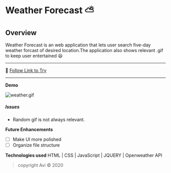 # Weather Forecast :partly_sunny:

## Overview
Weather Forecast is an web application that lets user search five-day weather forcast of desired location.The application also shows relevant .gif to keep user entertained :smiley:
___
:link: [Follow Link to Try](https://ak0501.github.io/Weather-API/)
___

**Demo**

![weather.gif](weather.gif)

##### Issues 
* Random gif is not always relevant.

 **Future Enhancements**
- [ ]  Make UI more polished
- [ ]  Organize file structure

**Technologies used**
HTML | CSS | JavaScript | JQUERY | Openweather API
 
> copyright Avi :copyright: 2020 
